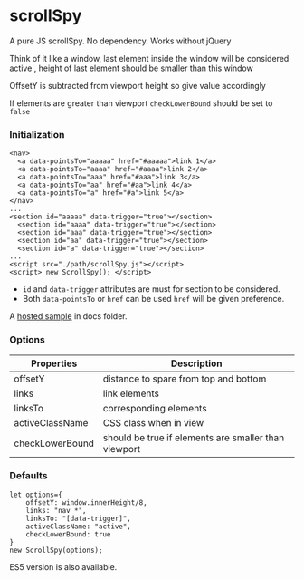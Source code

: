 
# scrollSpy

A pure JS scrollSpy. No dependency.
Works without jQuery

 Think of it like a window, last element inside the window will be considered active , height of last element should be smaller than this window


OffsetY is subtracted from viewport height so give value accordingly


If elements are greater than viewport `checkLowerBound` should be set to `false`


### Initialization

    <nav>
      <a data-pointsTo="aaaaa" href="#aaaaa">link 1</a>
      <a data-pointsTo="aaaa" href="#aaaa">link 2</a>
      <a data-pointsTo="aaa" href="#aaa">link 3</a>
      <a data-pointsTo="aa" href="#aa">link 4</a>
      <a data-pointsTo="a" href="#a">link 5</a>
    </nav>
    ...
    <section id="aaaaa" data-trigger="true"></section>
      <section id="aaaa" data-trigger="true"></section>
      <section id="aaa" data-trigger="true"></section>
      <section id="aa" data-trigger="true"></section>
      <section id="a" data-trigger="true"></section>
    ...
    <script src="./path/scrollSpy.js"></script>
    <script> new ScrollSpy(); </script>


* `id` and `data-trigger` attributes are must for section to be considered.
* Both `data-pointsTo` or `href` can be used `href` will be given preference.

A [hosted sample](https://utkarsh48.github.io/scrollSpy/) in docs folder.


### Options

|Properties|Description|
|-|-|
|offsetY | distance to spare from top and bottom|
|links | link elements|
|linksTo | corresponding elements|
|activeClassName | CSS class when in view|
|checkLowerBound | should be true if elements are smaller than viewport|


### Defaults

    let options={
	    offsetY: window.innerHeight/8, 
	    links: "nav *", 
	    linksTo: "[data-trigger]", 
	    activeClassName: "active", 
	    checkLowerBound: true 
    }
    new ScrollSpy(options);


ES5 version is also available.
